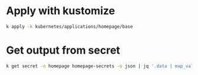 

# Apply with kustomize

```sh
k apply -k kubernetes/applications/homepage/base
```

# Get output from secret
```sh
k get secret -n homepage homepage-secrets -o json | jq '.data | map_values(@base64d)'
```


